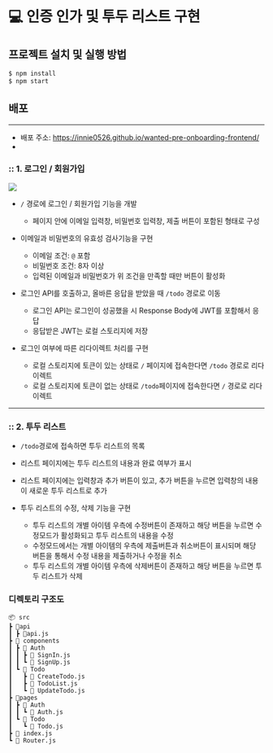 # 💻 인증 인가 및 투두 리스트 구현


## 프로젝트 설치 및 실행 방법

```zsh
$ npm install
$ npm start
```


## 배포 
---
- 배포 주소: https://innie0526.github.io/wanted-pre-onboarding-frontend/
- 

### :: 1. 로그인 / 회원가입

<img src="https://user-images.githubusercontent.com/112600139/207554652-8bb40c2a-9743-4e6c-a9a1-01799fe12c25.gif">


- `/` 경로에 로그인 / 회원가입 기능을 개발
  - 페이지 안에 이메일 입력창, 비밀번호 입력창, 제출 버튼이 포함된 형태로 구성

- 이메일과 비밀번호의 유효성 검사기능을 구현
  - 이메일 조건: `@` 포함
  - 비밀번호 조건: 8자 이상
  - 입력된 이메일과 비밀번호가 위 조건을 만족할 때만 버튼이 활성화 

- 로그인 API를 호출하고, 올바른 응답을 받았을 때 `/todo` 경로로 이동
  - 로그인 API는 로그인이 성공했을 시 Response Body에 JWT를 포함해서 응답
  - 응답받은 JWT는 로컬 스토리지에 저장

- 로그인 여부에 따른 리다이렉트 처리를 구현
  - 로컬 스토리지에 토큰이 있는 상태로 `/` 페이지에 접속한다면 `/todo` 경로로 리다이렉트 
  - 로컬 스토리지에 토큰이 없는 상태로 `/todo`페이지에 접속한다면 `/` 경로로 리다이렉트 

---

### :: 2. 투두 리스트

- `/todo`경로에 접속하면 투두 리스트의 목록
- 리스트 페이지에는 투두 리스트의 내용과 완료 여부가 표시
- 리스트 페이지에는 입력창과 추가 버튼이 있고, 추가 버튼을 누르면 입력창의 내용이 새로운 투두 리스트로 추가

- 투두 리스트의 수정, 삭제 기능을 구현
  - 투두 리스트의 개별 아이템 우측에 수정버튼이 존재하고 해당 버튼을 누르면 수정모드가 활성화되고 투두 리스트의 내용을 수정
  - 수정모드에서는 개별 아이템의 우측에 제출버튼과 취소버튼이 표시되며 해당 버튼을 통해서 수정 내용을 제출하거나 수정을 취소
  - 투두 리스트의 개별 아이템 우측에 삭제버튼이 존재하고 해당 버튼을 누르면 투두 리스트가 삭제


### 디렉토리 구조도

```
📦 src
┣ 📂api
┃ ┣ 📄api.js
┣ 📂 components
┃ ┣ 📂 Auth
┃ ┃ ┣ 📄 SignIn.js
┃ ┃ ┗ 📄 SignUp.js
┃ ┗ 📂 Todo
┃   ┣ 📄 CreateTodo.js
┃   ┣ 📄 TodoList.js
┃   ┗ 📄 UpdateTodo.js
┣ 📂pages
┃ ┣ 📂 Auth
┃ ┃ ┗ 📄 Auth.js
┃ ┗ 📂 Todo
┃   ┗ 📄 Todo.js
┣ 📄 index.js
┗ 📄 Router.js
```



